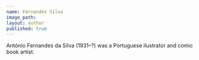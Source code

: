 ```yaml
---
name: Fernandes Silva
image_path:
layout: author
published: true
---
```

António Fernandes da Silva (1931–?) was a Portuguese ilustrator and comic book artist.
